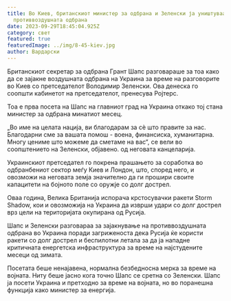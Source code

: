 ```yaml
---
title: Во Киев, британскиот министер за одбрана и Зеленски ја уништуваат
  противвоздушната одбрана
date: 2023-09-29T18:45:04.925Z
category: свет
featured: true
featuredImage: ../img/8-45-kiev.jpg
author: Вардарски
---
```

Британскиот секретар за одбрана Грант Шапс разговараше за тоа како да се зајакне воздушната одбрана на Украина за време на разговорите во Киев со претседателот Володимир Зеленски. Ова денеска го соопшти кабинетот на претседателот, пренесува Ројтерс.

Тоа е прва посета на Шапс на главниот град на Украина откако тој стана министер за одбрана минатиот месец.

„Во име на целата нација, ви благодарам за сè што правите за нас. Благодарни сме за вашата помош - воена, финансиска, хуманитарна. Многу цениме што можеме да сметаме на вас“, се вели во соопштението на Зеленски, објавено. од неговата канцеларија.

Украинскиот претседател го покрена прашањето за соработка во одбранбениот сектор меѓу Киев и Лондон, што, според него, и овозможи на неговата земја значително да ги прошири своите капацитети на бојното поле со оружје со долг дострел.

Оваа година, Велика Британија испорача крстосувачки ракети Storm Shadow, кои и овозможија на Украина да изврши удари со долг дострел врз цели на територијата окупирана од Русија.

Шапс и Зеленски разговараа за зајакнување на противвоздушната одбрана во Украина поради загриженоста дека Русија ќе користи ракети со долг дострел и беспилотни летала за да ја нападне критичната енергетска инфраструктура за време на најстудените месеци од зимата.

Посетата беше ненајавена, нормална безбедносна мерка за време на војната. Ниту беше јасно кога точно Шапс се сретна со Зеленски. Шапс ја посети Украина и претходно за време на војната, но во поранешна функција како министер за енергија.